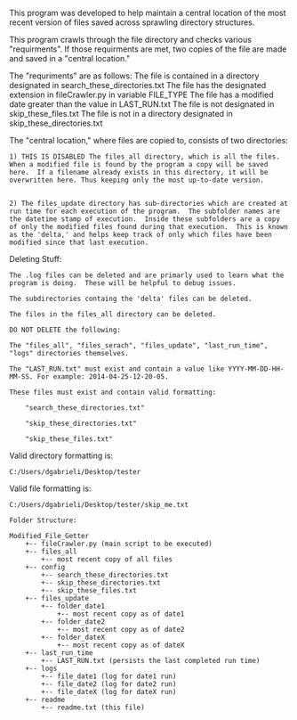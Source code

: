 This program was developed to help maintain a central location of the most recent version of files saved across sprawling directory structures.


This program crawls through the file directory and checks various "requirments".  If those requirments are met, two copies of the file are made and saved in a "central location."  


The "requriments" are as follows:
	The file is contained in a directory designated in search_these_directories.txt
	The file has the designated extension in fileCrawler.py in variable FILE_TYPE
	The file has a modified date greater than the value in LAST_RUN.txt
	The file is not designated in skip_these_files.txt
	The file is not in a directory designated in skip_these_directories.txt


The "central location," where files are copied to, consists of two directories:


	1) THIS IS DISABLED The files_all directory, which is all the files.  When a modified file is found by the program a copy will be saved here.  If a filename already exists in this directory, it will be overwritten here. Thus keeping only the most up-to-date version. 


	2) The files_update directory has sub-directories which are created at run time for each execution of the program.  The subfolder names are the datetime stamp of execution.  Inside these subfolders are a copy of only the modified files found during that execution.  This is known as the 'delta,' and helps keep track of only which files have been modified since that last execution.

Deleting Stuff:

	The .log files can be deleted and are primarly used to learn what the program is doing.  These will be helpful to debug issues.

	The subdirectories containg the 'delta' files can be deleted.
	
	The files in the files_all directory can be deleted.
	
	DO NOT DELETE the following:
	
	The "files_all", "files_serach", "files_update", "last_run_time", "logs" directories themselves.
	
	The "LAST_RUN.txt" must exist and contain a value like YYYY-MM-DD-HH-MM-SS. For example: 2014-04-25-12-20-05.
	
	These files must exist and contain valid formatting:
	
		"search_these_directories.txt"
	
		"skip_these_directories.txt"
	
		"skip_these_files.txt"

Valid directory formatting is:

	C:/Users/dgabrieli/Desktop/tester

Valid file formatting is:

	C:/Users/dgabrieli/Desktop/tester/skip_me.txt


```
Folder Structure:

Modified_File_Getter
	+-- fileCrawler.py (main script to be executed)
	+-- files_all
		+-- most recent copy of all files
 	+-- config
 		+-- search_these_directories.txt
 		+-- skip_these_directories.txt
 		+-- skip_these_files.txt
 	+-- files_update
 		+-- folder_date1
 			+-- most recent copy as of date1
 		+-- folder_date2
 			+-- most recent copy as of date2
 		+-- folder_dateX
 			+-- most recent copy as of dateX 
	+-- last_run_time
		+-- LAST_RUN.txt (persists the last completed run time)
	+-- logs
		+-- file_date1 (log for date1 run)
		+-- file_date2 (log for date2 run)
    	+-- file_dateX (log for dateX run)
    +-- readme
    	+-- readme.txt (this file)

```

